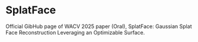 # SplatFace

Official GibHub page of WACV 2025 paper (Oral), SplatFace: Gaussian Splat Face Reconstruction Leveraging an Optimizable Surface.
